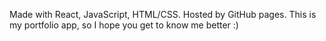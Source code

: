 Made with React, JavaScript, HTML/CSS. Hosted by GitHub pages. This is my portfolio app, so I hope you get to know me better :)